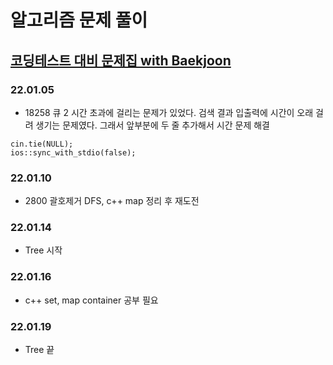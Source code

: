# 알고리즘 문제 풀이

## [코딩테스트 대비 문제집 with Baekjoon](https://github.com/tony9402/baekjoon)

### 22.01.05

* 18258 큐 2
 시간 초과에 걸리는 문제가 있었다.
 검색 결과 입출력에 시간이 오래 걸려 생기는 문제였다.
 그래서 앞부분에 두 줄 추가해서 시간 문제 해결
 ```
 cin.tie(NULL);
 ios::sync_with_stdio(false);
 ```
 
 ### 22.01.10

* 2800 괄호제거
 DFS, c++ map 정리 후 재도전

### 22.01.14
 * Tree 시작

### 22.01.16
 * c++ set, map container 공부 필요

### 22.01.19
 * Tree 끝


